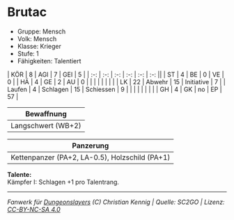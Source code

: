 # Brutac  
- Gruppe: Mensch  
- Volk: Mensch  
- Klasse: Krieger  
- Stufe: 1  
- Fähigkeiten: Talentiert  


| KÖR    | 8  | AGI      | 7  | GEI        | 5  |
| :-: | :-: | :-: | :-: | :-: | :-: ||
| ST     | 4  | BE       | 0  | VE         | 0  |
| HÄ     | 4  | GE       | 2  | AU         | 0  |
|        |    |          |    |            |    |
| LK     | 22 | Abwehr   | 15 | Initiative | 7  |
| Laufen | 4  | Schlagen | 15 | Schiessen  | 9  |
|        |    |          |    |            |    |
| GH     | 4  | GK       | no | EP         | 57 |


| Bewaffnung |
| --- |
| Langschwert (WB+2) |


| Panzerung |
| --- |
| Kettenpanzer (PA+2, LA-0.5), Holzschild (PA+1) |


**Talente:**  
Kämpfer I: Schlagen +1 pro Talentrang.





___
*Fanwerk für [Dungeonslayers](https://www.dungeonslayers.net/) (C) Christian Kennig | Quelle: SC2GO | Lizenz: [CC-BY-NC-SA 4.0](https://creativecommons.org/licenses/by-nc-sa/4.0/deed.de)*